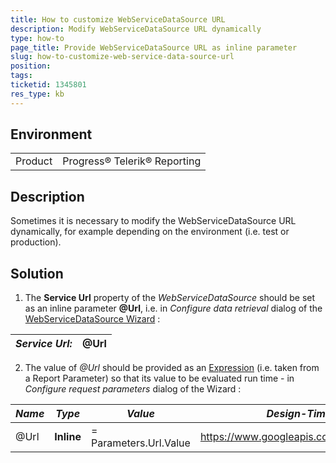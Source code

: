```yaml
---
title: How to customize WebServiceDataSource URL
description: Modify WebServiceDataSource URL dynamically
type: how-to
page_title: Provide WebServiceDataSource URL as inline parameter
slug: how-to-customize-web-service-data-source-url
position: 
tags: 
ticketid: 1345801
res_type: kb
---
```


## Environment
<table>
	<tr>
		<td>Product</td>
		<td>Progress® Telerik® Reporting</td>
	</tr>
</table>


## Description
Sometimes it is necessary to modify the WebServiceDataSource URL dynamically, for example depending on the environment (i.e. test or production).

## Solution
1. The **Service Url** property of the _WebServiceDataSource_ should be set as an inline parameter **@Url**, i.e. in _Configure data retrieval_ dialog of the [WebServiceDataSource Wizard](https://docs.telerik.com/reporting/webservicedatasource-wizard) :

_Service Url:_| __@Url__
---|---

2. The value of _@Url_ should be provided as an [Expression](https://docs.telerik.com/reporting/report-expressions) (i.e. taken from a Report Parameter) so that its value to be evaluated run time - in _Configure request parameters_ dialog of the Wizard : 

  _Name_|_Type_|_Value_|_Design-Time Value_
  ---|---|---|---
  @Url|__Inline__|= Parameters.Url.Value|https://www.googleapis.com/books/v1/volumes
